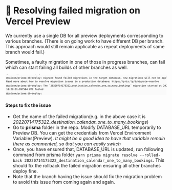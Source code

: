 # 🔺 Resolving failed migration on Vercel Preview

We currently use a single DB for all preview deployments corresponding to various branches. (There is on going work to have different DB per branch. This approach would still remain applicable as repeat deployments of same branch would fail.)

Sometimes, a faulty migration in one of those in progress branches, can fail which can start failing all builds of other branches as well.

![A sample failure on Vercel build.](<../.gitbook/assets/Screenshot 2022-07-15 at 10.41.55 AM (1).png>)

#### Steps to fix the issue

* Get the name of the failed migration(e.g. in the above case it is _20220714175322\_destination\_calendar\_one\_to\_many\_bookings_)
* Go to **prisma** folder in the repo. Modify DATABASE\_URL temporarily to Preview DB. You can get the credentials from Vercel Environment Variables(Preview). _It might be a good idea to have that variable remain there as commented, so that you can easily switch_
* Once, you have ensured that, DATABASE\_URL is updated, run following command from prisma folder `yarn prisma migrate resolve --rolled-back 20220714175322_destination_calendar_one_to_many_bookings`. This should fix the rollback the failed migration ensuring all other branches deploy fine.
* Note that the branch having the issue should fix the migration problem to avoid this issue from coming again and again.
